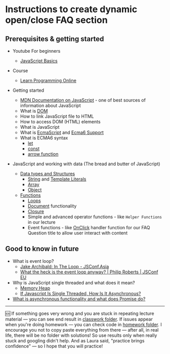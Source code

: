 # Instructions to create dynamic open/close FAQ section

## Prerequisites & getting started

- Youtube For beginners
  - [JavaScript Basics](https://www.youtube.com/playlist?list=PLpDGn9xs9oZnacBta9zmdYDr8yuVf09wF)
- Course

  - [Learn Programming Online](https://learnprogramming.online/)

- Getting started
  - [MDN Documentation on JavaScript](https://developer.mozilla.org/en-US/docs/Web/JavaScript) - one of best sources of information about JavaScript
  - What is [DOM](https://developer.mozilla.org/en-US/docs/Web/API/Document_Object_Model)
  - How to link JavaScript file to HTML
  - How to access DOM (HTML) elements
  - What is JavaScript
  - What is [EcmaScript](https://en.wikipedia.org/wiki/ECMAScript) and [Ecma6 Support](https://caniuse.com/?search=es6)
  - What is ECMA6 syntax
    - [let](https://developer.mozilla.org/en-US/docs/Web/JavaScript/Reference/Statements/let)
    - [const](https://developer.mozilla.org/en-US/docs/Web/JavaScript/Reference/Statements/const)
    - [arrow function](https://developer.mozilla.org/en-US/docs/Web/JavaScript/Reference/Functions/Arrow_functions)
- JavaScript and working with data (The bread and butter of JavaScript)
  - [Data types and Structures](https://developer.mozilla.org/en-US/docs/Web/JavaScript/Data_structures)
    - [String](https://developer.mozilla.org/en-US/docs/Web/JavaScript/Reference/Global_Objects/String) and [Template Literals](https://developer.mozilla.org/en-US/docs/Web/JavaScript/Reference/Template_literals)
    - [Array](https://developer.mozilla.org/en-US/docs/Web/JavaScript/Reference/Global_Objects/Array)
    - [Object](https://developer.mozilla.org/en-US/docs/Web/JavaScript/Reference/Global_Objects/Object)
  - [Functions](https://developer.mozilla.org/en-US/docs/Web/JavaScript/Reference/Global_Objects/Function)
    - [Loops](https://developer.mozilla.org/en-US/docs/Web/JavaScript/Guide/Loops_and_iteration)
    - [Document](https://developer.mozilla.org/en-US/docs/Web/API/Document) functionality
    - [Closure](https://developer.mozilla.org/en-US/docs/Web/JavaScript/Closures)
    - Simple and advanced operator functions - like `Helper Functions` in our lecture
    - Event functions - like [OnClick](https://developer.mozilla.org/en-US/docs/Web/API/Element/click_event) handler function for our FAQ Question title to allow user interact with content

## Good to know in future

- What is event loop?
  - [Jake Archibald: In The Loop - JSConf.Asia](https://www.youtube.com/watch?v=cCOL7MC4Pl0)
  - [What the heck is the event loop anyway? | Philip Roberts | JSConf EU](https://www.youtube.com/watch?v=8aGhZQkoFbQ)
- Why is JavaScript single threaded and what does it mean?
  - [Memory Heap](https://developer.mozilla.org/en-US/docs/Web/JavaScript/Memory_Management)
  - [If Javascript Is Single Threaded, How Is It Asynchronous?](https://dev.to/bbarbour/if-javascript-is-single-threaded-how-is-it-asynchronous-56gd)
- [What is asynchronous functionality and what does Promise do?](https://developer.mozilla.org/en-US/docs/Web/JavaScript/Reference/Global_Objects/Promise)

---

🆘 If something goes very wrong and you are stuck in repeating lecture material — you can see end result in [classwork folder](https://github.com/alynioke/rtg-mentorship-2022/tree/main/lecture%201/classwork). If issues appear when you're doing homework — you can check code in [homework folder](https://github.com/alynioke/rtg-mentorship-2022/tree/main/lecture%201/homework). I encourage you not to copy paste everything from there — after all, in real life, there will be no folder with solutions! So use results only when really stuck and googling didn't help. And as Laura said, "practice brings confidence" — so I hope that you will practice!
